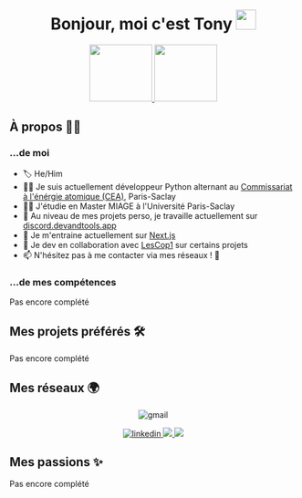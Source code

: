 <h1 align="center">Bonjour, moi c'est Tony <img src="https://media.giphy.com/media/hvRJCLFzcasrR4ia7z/giphy.gif" width="35"></h1>

<p align="center">
  <a href="https://www.cea.fr/">
    <img src="https://upload.wikimedia.org/wikipedia/commons/thumb/9/91/CEA_logo_nouveau.svg/1255px-CEA_logo_nouveau.svg.png" width=110 height=100>
  </a>
  <a href="https://instn.cea.fr/">
    <img src="https://www.ifp-school.com/sites/ifp-school.com/files/telechargements/images/partenaires/INSTN_logo.jpg" width=110 height=100>
  </a>
</p>

<h2>À propos 🙋‍♂️</h2>

<h3>...de moi</h3>

- 🏷️ He/Him
- 👨‍💼 Je suis actuellement développeur Python alternant au [Commissariat à l'énérgie atomique (CEA)](https://www.cea.fr/), Paris-Saclay
- 👨‍🎓 J'étudie en Master MIAGE à l'Université Paris-Saclay
- 🔭 Au niveau de mes projets perso, je travaille actuellement sur [discord.devandtools.app](https://discord.devandtools.app)
- 🌱 Je m'entraine actuellement sur [Next.js](https://nextjs.org)
- 👯 Je dev en collaboration avec [LesCop1](https://github.com/Les-Cop1) sur certains projets
- 📫 N'hésitez pas à me contacter via mes réseaux ! 📨

<h3>...de mes compétences</h3>

Pas encore complété



<h2>Mes projets préférés 🛠️</h2>

Pas encore complété



<h2>Mes réseaux 🌍</h2>

<p align="center">
  <img src="https://img.shields.io/badge/tonybionda.univ@gmail.com-32a350?style=for-the-badge&logo=gmail&labelColor=f3b604" alt="gmail">
</p>

<p align="center">
  <a href="https://www.linkedin.com/in/tonybionda/">
    <img src="https://img.shields.io/badge/LinkedIn-0a66c2?style=for-the-badge&logo=linkedin&labelColor=0a66c2" alt="linkedin">
  </a>
  <a href="">
    <img src="https://img.shields.io/badge/Discord-1c1b29?style=for-the-badge&logo=discord&labelColor=1c1b29">
  </a>
  <a href="">
    <img src="https://img.shields.io/badge/Twitter-1da1f2?style=for-the-badge&logo=twitter&labelColor=1da1f2&logoColor=white">
  </a>
</p>

<h2>Mes passions ✨</h2>

Pas encore complété


<!--
[![typewriter](https://readme-typing-svg.herokuapp.com?font=fira+code&color=F7F1ED&vCenter=true&multiline=true&width=450&height=100&lines=const+test+%3D+(a%2Cb)+%3D%3E+%7B;%20return+a+%2B+b;%7D)](https://git.io/typing-svg)
-->
